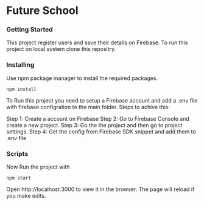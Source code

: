 # Future School

### Getting Started

This project register users and save their details on Firebase.
To run this project on local system clone this repositry.

### Installing

Use npm package manager to install the required packages.

```
npm install
```

To Run this project you need to setup a Firebase account and add a .env file with firebase configration to the main folder.
Steps to achive this:

Step 1: Create a account on Firebase
Step 2: Go to Firebase Console and create a new project.
Step 3: Go the the project and then go to project settings.
Step 4: Get the config from Firebase SDK snippet and add them to .env file  

### Scripts 

Now Run the project with 
```
npm start
```
Open http://localhost:3000 to view it in the browser.
The page will reload if you make edits.
